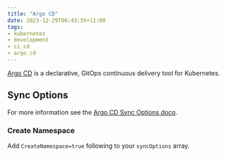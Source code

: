 ```yaml
---
title: "Argo CD"
date: 2023-12-29T06:43:55+11:00
tags:
- kubernetes
- development
- ci_cd
- argo_cd
---
```


[Argo CD](https://argo-cd.readthedocs.io/en/stable/) is a declarative, GitOps continuous delivery tool for Kubernetes.
<!--more-->

## Sync Options

For more information see the [Argo CD Sync Options doco](https://argo-cd.readthedocs.io/en/stable/user-guide/sync-options/).

### Create Namespace

Add `CreateNamespace=true` following to your `syncOptions` array.

